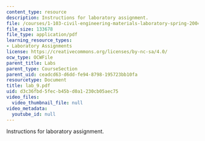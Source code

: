 ```yaml
---
content_type: resource
description: Instructions for laboratory assignment.
file: /courses/1-103-civil-engineering-materials-laboratory-spring-2004/d3c36fbd5fecb45bd0a1230cb05aec75_lab_9.pdf
file_size: 133678
file_type: application/pdf
learning_resource_types:
- Laboratory Assignments
license: https://creativecommons.org/licenses/by-nc-sa/4.0/
ocw_type: OCWFile
parent_title: Labs
parent_type: CourseSection
parent_uid: ceadcd63-d6dd-fe94-8798-195723bb10fa
resourcetype: Document
title: lab_9.pdf
uid: d3c36fbd-5fec-b45b-d0a1-230cb05aec75
video_files:
  video_thumbnail_file: null
video_metadata:
  youtube_id: null
---
```

Instructions for laboratory assignment.